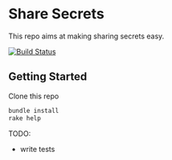 # Share Secrets

This repo aims at making sharing secrets easy.

[![Build Status](https://travis-ci.org/mathieujobin/share_secrets.svg?branch=master)](https://travis-ci.org/mathieujobin/share_secrets)

## Getting Started

Clone this repo
```bash
bundle install
rake help
```

TODO:

* write tests

